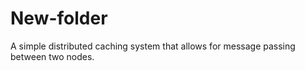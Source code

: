 # New-folder
A simple distributed caching system that allows for message passing between two nodes.
